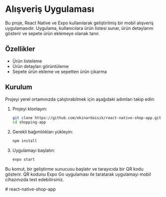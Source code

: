 # Alışveriş Uygulaması

Bu proje, React Native ve Expo kullanılarak geliştirilmiş bir mobil alışveriş uygulamasıdır. Uygulama, kullanıcılara ürün listesi sunar, ürün detaylarını gösterir ve sepete ürün eklemeye olanak tanır.

## Özellikler

- Ürün listeleme
- Ürün detayları görüntüleme
- Sepete ürün ekleme ve sepetten ürün çıkarma

## Kurulum

Projeyi yerel ortamınızda çalıştırabilmek için aşağıdaki adımları takip edin:

1. Projeyi klonlayın:

   ```bash
   git clone https://github.com/ekinardaisik/react-native-shop-app.git
   cd shopping-app
   ```

2. Gerekli bağımlılıkları yükleyin:

   ```bash
   npm install
   ```

3. Uygulamayı başlatın:

   ```bash
   expo start
   ```

Bu komut, bir geliştirme sunucusu başlatır ve tarayıcıda bir QR kodu gösterir. QR kodunu Expo Go uygulaması ile taratarak uygulamayı mobil cihazınızda test edebilirsiniz.

#   r e a c t - n a t i v e - s h o p - a p p  
 